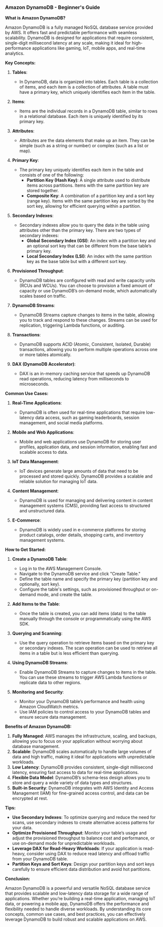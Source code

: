 ### Amazon DynamoDB - Beginner's Guide

**What is Amazon DynamoDB?**

Amazon DynamoDB is a fully managed NoSQL database service provided by AWS. It offers fast and predictable performance with seamless scalability. DynamoDB is designed for applications that require consistent, single-digit millisecond latency at any scale, making it ideal for high-performance applications like gaming, IoT, mobile apps, and real-time analytics.

**Key Concepts:**

1. **Tables**:

   - In DynamoDB, data is organized into tables. Each table is a collection of items, and each item is a collection of attributes. A table must have a primary key, which uniquely identifies each item in the table.

2. **Items**:

   - Items are the individual records in a DynamoDB table, similar to rows in a relational database. Each item is uniquely identified by its primary key.

3. **Attributes**:

   - Attributes are the data elements that make up an item. They can be simple (such as a string or number) or complex (such as a list or map).

4. **Primary Key**:

   - The primary key uniquely identifies each item in the table and consists of one of the following:
     - **Partition Key (Hash Key)**: A single attribute used to distribute items across partitions. Items with the same partition key are stored together.
     - **Composite Key**: A combination of a partition key and a sort key (range key). Items with the same partition key are sorted by the sort key, allowing for efficient querying within a partition.

5. **Secondary Indexes**:

   - Secondary indexes allow you to query the data in the table using attributes other than the primary key. There are two types of secondary indexes:
     - **Global Secondary Index (GSI)**: An index with a partition key and an optional sort key that can be different from the base table’s primary key.
     - **Local Secondary Index (LSI)**: An index with the same partition key as the base table but with a different sort key.

6. **Provisioned Throughput**:

   - DynamoDB tables are configured with read and write capacity units (RCUs and WCUs). You can choose to provision a fixed amount of capacity or use DynamoDB’s on-demand mode, which automatically scales based on traffic.

7. **DynamoDB Streams**:

   - DynamoDB Streams capture changes to items in the table, allowing you to track and respond to these changes. Streams can be used for replication, triggering Lambda functions, or auditing.

8. **Transactions**:

   - DynamoDB supports ACID (Atomic, Consistent, Isolated, Durable) transactions, allowing you to perform multiple operations across one or more tables atomically.

9. **DAX (DynamoDB Accelerator)**:
   - DAX is an in-memory caching service that speeds up DynamoDB read operations, reducing latency from milliseconds to microseconds.

**Common Use Cases:**

1. **Real-Time Applications**:

   - DynamoDB is often used for real-time applications that require low-latency data access, such as gaming leaderboards, session management, and social media platforms.

2. **Mobile and Web Applications**:

   - Mobile and web applications use DynamoDB for storing user profiles, application data, and session information, enabling fast and scalable access to data.

3. **IoT Data Management**:

   - IoT devices generate large amounts of data that need to be processed and stored quickly. DynamoDB provides a scalable and reliable solution for managing IoT data.

4. **Content Management**:

   - DynamoDB is used for managing and delivering content in content management systems (CMS), providing fast access to structured and unstructured data.

5. **E-Commerce**:
   - DynamoDB is widely used in e-commerce platforms for storing product catalogs, order details, shopping carts, and inventory management systems.

**How to Get Started:**

1. **Create a DynamoDB Table**:

   - Log in to the AWS Management Console.
   - Navigate to the DynamoDB service and click "Create Table."
   - Define the table name and specify the primary key (partition key and optionally, sort key).
   - Configure the table's settings, such as provisioned throughput or on-demand mode, and create the table.

2. **Add Items to the Table**:

   - Once the table is created, you can add items (data) to the table manually through the console or programmatically using the AWS SDK.

3. **Querying and Scanning**:

   - Use the query operation to retrieve items based on the primary key or secondary indexes. The scan operation can be used to retrieve all items in a table but is less efficient than querying.

4. **Using DynamoDB Streams**:

   - Enable DynamoDB Streams to capture changes to items in the table. You can use these streams to trigger AWS Lambda functions or replicate data to other regions.

5. **Monitoring and Security**:
   - Monitor your DynamoDB table’s performance and health using Amazon CloudWatch metrics.
   - Use IAM policies to control access to your DynamoDB tables and ensure secure data management.

**Benefits of Amazon DynamoDB:**

1. **Fully Managed**: AWS manages the infrastructure, scaling, and backups, allowing you to focus on your application without worrying about database management.
2. **Scalable**: DynamoDB scales automatically to handle large volumes of data and high traffic, making it ideal for applications with unpredictable workloads.
3. **Low Latency**: DynamoDB provides consistent, single-digit millisecond latency, ensuring fast access to data for real-time applications.
4. **Flexible Data Model**: DynamoDB’s schema-less design allows you to store and query a wide variety of data types and structures.
5. **Built-in Security**: DynamoDB integrates with AWS Identity and Access Management (IAM) for fine-grained access control, and data can be encrypted at rest.

**Tips:**

- **Use Secondary Indexes**: To optimize querying and reduce the need for scans, use secondary indexes to create alternative access patterns for your data.
- **Optimize Provisioned Throughput**: Monitor your table’s usage and adjust the provisioned throughput to balance cost and performance, or use on-demand mode for unpredictable workloads.
- **Leverage DAX for Read-Heavy Workloads**: If your application is read-heavy, consider using DAX to reduce read latency and offload traffic from your DynamoDB table.
- **Partition Keys and Sort Keys**: Design your partition keys and sort keys carefully to ensure efficient data distribution and avoid hot partitions.

**Conclusion:**

Amazon DynamoDB is a powerful and versatile NoSQL database service that provides scalable and low-latency data storage for a wide range of applications. Whether you’re building a real-time application, managing IoT data, or powering a mobile app, DynamoDB offers the performance and flexibility needed to handle diverse workloads. By understanding its core concepts, common use cases, and best practices, you can effectively leverage DynamoDB to build robust and scalable applications on AWS.
